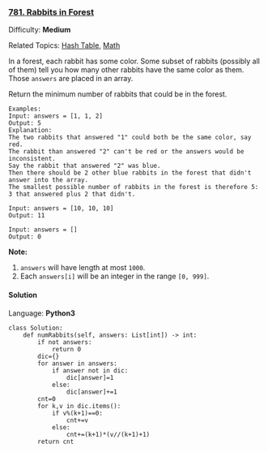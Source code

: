 ### [781\. Rabbits in Forest](https://leetcode.com/problems/rabbits-in-forest/)

Difficulty: **Medium**  

Related Topics: [Hash Table](https://leetcode.com/tag/hash-table/), [Math](https://leetcode.com/tag/math/)


In a forest, each rabbit has some color. Some subset of rabbits (possibly all of them) tell you how many other rabbits have the same color as them. Those `answers` are placed in an array.

Return the minimum number of rabbits that could be in the forest.

```
Examples:
Input: answers = [1, 1, 2]
Output: 5
Explanation:
The two rabbits that answered "1" could both be the same color, say red.
The rabbit than answered "2" can't be red or the answers would be inconsistent.
Say the rabbit that answered "2" was blue.
Then there should be 2 other blue rabbits in the forest that didn't answer into the array.
The smallest possible number of rabbits in the forest is therefore 5: 3 that answered plus 2 that didn't.

Input: answers = [10, 10, 10]
Output: 11

Input: answers = []
Output: 0
```

**Note:**

1.  `answers` will have length at most `1000`.
2.  Each `answers[i]` will be an integer in the range `[0, 999]`.


#### Solution

Language: **Python3**

```python3
class Solution:
    def numRabbits(self, answers: List[int]) -> int:
        if not answers:
            return 0
        dic={}
        for answer in answers:
            if answer not in dic:
                dic[answer]=1
            else:
                dic[answer]+=1
        cnt=0
        for k,v in dic.items():
            if v%(k+1)==0:
                cnt+=v
            else:
                cnt+=(k+1)*(v//(k+1)+1)
        return cnt
```